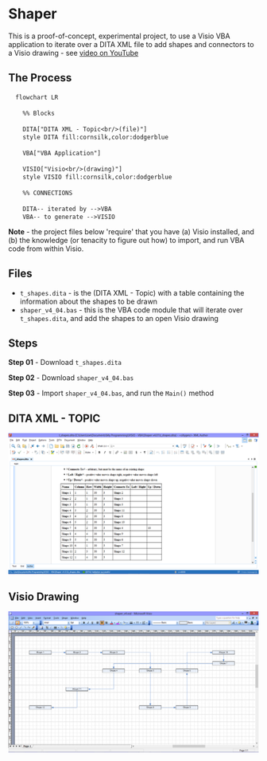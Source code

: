 # Shaper 
This is a proof-of-concept, experimental project, to use a Visio VBA application to iterate over a DITA XML file to add shapes and connectors to a Visio drawing - see [video on YouTube](https://youtu.be/NV07-EScgoQ)

## The Process
```mermaid
  flowchart LR

    %% Blocks

    DITA["DITA XML - Topic<br/>(file)"]
    style DITA fill:cornsilk,color:dodgerblue

    VBA["VBA Application"]

    VISIO["Visio<br/>(drawing)"]
    style VISIO fill:cornsilk,color:dodgerblue

    %% CONNECTIONS
    
    DITA-- iterated by -->VBA
    VBA-- to generate -->VISIO

```

**Note** - the project files below 'require' that you have (a) Visio installed, and (b) the knowledge (or tenacity to figure out how) to import, and run VBA code from within Visio.

## Files
* ```t_shapes.dita``` - is the (DITA XML - Topic) with a table containing the information about the shapes to be drawn
* ```shaper_v4_04.bas``` - this is the VBA code module that will iterate over ```t_shapes.dita```, and add the shapes to an open Visio drawing

## Steps

**Step 01** - Download ```t_shapes.dita```

**Step 02** - Download ```shaper_v4_04.bas```

**Step 03** - Import ```shaper_v4_04.bas```, and run the ```Main()``` method

## DITA XML - TOPIC
![shaper_v4_(dita).png](shaper_v4_(dita).png)

## Visio Drawing
![shaper_v4_(vsd).png](shaper_v4_(vsd).png)

